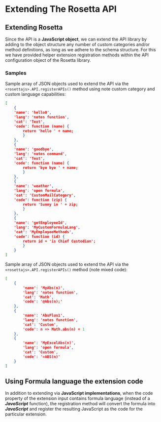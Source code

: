 # Extending The Rosetta API

## Extending Rosetta

Since the API is a **JavaScript object**, we can extend the API library by adding to the object structure any number of custom categories and/or method definitions, as long as we adhere to the schema structure. For this we have provided helper extension registration methods within the API configuration object of the Rosetta library.

### Samples

Sample array of JSON objects used to extend the API via the `<rosettajs>.API.registerAPIs()` method using note custom category and custom language capabilities:

```json
[
    {
    'name': 'hello0',
    'lang': 'notes function',
    'cat': 'Text',
    'code': function (name) {
        return 'hello ' + name;
        }
    },
    {
    'name': 'goodbye',
    'lang': 'notes command',
    'cat': 'Text',
    'code': function (name) {
        return 'bye bye ' + name;
        }
    },
    {
    'name': 'weather',
    'lang': 'open formula',
    'cat': 'CustomMailCategory',
    'code': function (zip) {
        return 'Sunny in ' + zip;
        }
    },
    {
    'name': 'getEmployeeId',
    'lang': 'MyCustomFormulaLang',
    'cat': 'MyEmployeeMethods',
    'code': function (id) {
        return id + 'is Chief Custodian';
        }
    }
]
```

Sample array of JSON objects used to extend the API via the `<rosettajs>.API.registerAPIs()` method (note mixed code):

``` json    
[
    {
        'name': 'MyAbs(n)',
        'lang': 'notes function',
        'cat': 'Math',
        'code': '@Abs(n);'
    },
    {
        'name': 'AbsPlus1',
        'lang': 'notes function',
        'cat': 'Custom',
        'code': n => Math.abs(n) + 1
    },
    {
        'name': 'MyExcelAbs(n)',
        'lang': 'open formula',
        'cat': 'Custom',
        'code': '=ABS(n)'
    }
]
```

## Using Formula language the extension code

In addition to extending via **JavaScript implementations**, when the code property of the extension input contains formula language (instead of a ***JavaScript*** function), the registration method will convert the formula into ***JavaScript*** and register the resulting JavaScript as the code for the particular extension.

